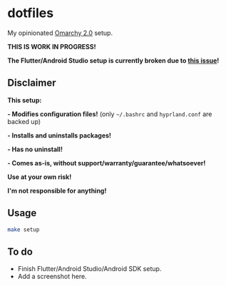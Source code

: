 # dotfiles

My opinionated [Omarchy 2.0](https://omarchy.org/) setup.

**THIS IS WORK IN PROGRESS!** 

**The Flutter/Android Studio setup is currently broken due to [this issue](https://github.com/basecamp/omarchy/issues/1300)!**

## Disclaimer

**This setup:**

**- Modifies configuration files!** (only `~/.bashrc` and `hyprland.conf` are backed up)

**- Installs and uninstalls packages!**

**- Has no uninstall!**

**- Comes as-is, without support/warranty/guarantee/whatsoever!**

**Use at your own risk!**

**I'm not responsible for anything!**

## Usage

```bash
make setup
```

## To do

- Finish Flutter/Android Studio/Android SDK setup.
- Add a screenshot here.